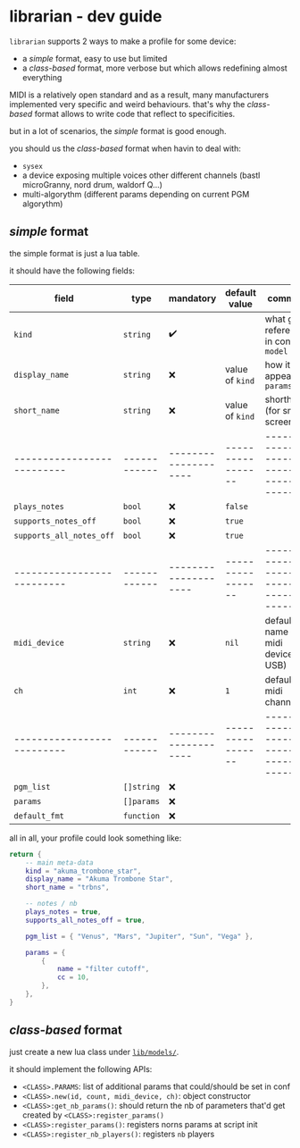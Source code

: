 # librarian - dev guide

`librarian` supports 2 ways to make a profile for some device:
- a *simple* format, easy to use but limited
- a *class-based* format, more verbose but which allows redefining almost everything

MIDI is a relatively open standard and as a result, many manufacturers implemented very specific and weird behaviours. that's why the *class-based* format allows to write code that reflect to specificities.

but in a lot of scenarios, the *simple* format is good enough.

you should us the *class-based* format when havin to deal with:
- `sysex`
- a device exposing multiple voices other different channels (bastl microGranny, nord drum, waldorf Q...)
- multi-algorythm (different params depending on current PGM algorythm)


## *simple* format

the simple format is just a lua table.

it should have the following fields:

| field                    | type       | mandatory          | default value   | comment                                 |
|--------------------------|------------|--------------------|-----------------|-----------------------------------------|
| `kind`                   | `string`   | :heavy_check_mark: |                 | what gets referenced in conf w/ `model` |
| `display_name`           | `string`   | :x:                | value of `kind` | how it appears in `params`              |
| `short_name`             | `string`   | :x:                | value of `kind` | shorthand (for small screens)           |
|--------------------------|------------|--------------------|-----------------|-----------------------------------------|
| `plays_notes`            | `bool`     | :x:                | `false`         |                                         |
| `supports_notes_off`     | `bool`     | :x:                | `true`          |                                         |
| `supports_all_notes_off` | `bool`     | :x:                | `true`          |                                         |
|--------------------------|------------|--------------------|-----------------|-----------------------------------------|
| `midi_device`            | `string`   | :x:                | `nil`           | default name of midi device (if USB)    |
| `ch`                     | `int`      | :x:                | `1`             | default midi channel                    |
|--------------------------|------------|--------------------|-----------------|-----------------------------------------|
| `pgm_list`               | `[]string` | :x:                |                 |                                         |
| `params`                 | `[]params` | :x:                |                 |                                         |
| `default_fmt`            | `function` | :x:                |                 |                                         |

all in all, your profile could look something like:

```lua
return {
    -- main meta-data
    kind = "akuma_trombone_star",
    display_name = "Akuma Trombone Star",
    short_name = "trbns",

    -- notes / nb
    plays_notes = true,
    supports_all_notes_off = true,

    pgm_list = { "Venus", "Mars", "Jupiter", "Sun", "Vega" },

    params = {
        {
            name = "filter cutoff",
            cc = 10,
        },
    },
}
```

## *class-based* format

just create a new lua class under [`lib/models/`](./lib/models/).

it should implement the following APIs:
- `<CLASS>.PARAMS`: list of additional params that could/should be set in conf
- `<CLASS>.new(id, count, midi_device, ch)`: object constructor
- `<CLASS>:get_nb_params()`: should return the nb of parameters that'd get created by `<CLASS>:register_params()`
- `<CLASS>:register_params()`: registers norns params at script init
- `<CLASS>:register_nb_players()`: registers `nb` players
